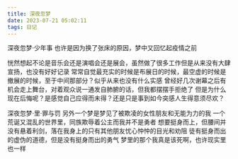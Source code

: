```yaml
---
title: 深夜忽梦
date: 2023-07-21 05:02:11
tags: 日记
---
```

深夜忽梦·少年事
也许是因为换了张床的原因，梦中又回忆起疫情之前
 <!-- more -->
恍然想起不论是音乐会还是演唱会还是展会，虽然做了很多工作但是从来没有大肆宣扬，也没有好好记录
常常自觉最充实的时候是布展日的时候，最空虚的时候是撤展的时候，至于中间那部分？似乎从来也没有什么实感
曾经好几次谢幕之后有机会走上舞台，对着观众说一通发自肺腑的话，但我都摆摆手拒绝了
但是为什么现在后悔呢？是感觉自己应得而未得？还是只是事到如今突感人生得意须尽欢？

深夜忽梦·里·罪与罚
另外一个梦是梦见了被欺凌的女性朋友和无能为力的我
一个荒诞又混乱的世界里，同族欺辱着公主而我并不是勇者
想要挺身而上，但腰间并没有悬着利剑，落在我身上的只有其他朋友忧心忡忡的目光和劝阻
徒有挺身而出的虚伪的道德，但是没有挺身而出的勇气
梦里的那个我真是该死啊，也许现实里也一样
